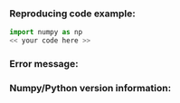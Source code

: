 
<!-- Please describe the issue in detail here, and fill in the fields below -->

### Reproducing code example:

<!-- A short code example that reproduces the problem/missing feature. It should be
self-contained, i.e., possible to run as-is via 'python myproblem.py' -->

```python
import numpy as np
<< your code here >>
```

<!-- Remove these sections for a feature request -->

### Error message:

<!-- If you are reporting a segfault please include a GDB traceback, which you
can generate by following
https://github.com/numpy/numpy/blob/master/doc/source/dev/development_environment.rst#debugging -->

<!-- Full error message, if any (starting from line Traceback: ...) -->

### Numpy/Python version information:

<!-- Output from 'import sys, numpy; print(numpy.__version__, sys.version)' -->

